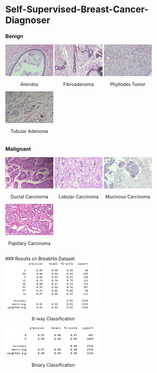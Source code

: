 # Self-Supervised-Breast-Cancer-Diagnoser

### Benign
<div>
    <div style="max-width:150px; display:inline-block">
        <img src="images/Arendos.png">
        <p style="text-align:center">Arendos</p>
    </div>
    <div style="max-width:150px; display:inline-block">
        <img src="images/fibroade.png">
        <p style="text-align:center">Fibroadenoma</p>
    </div>
    <div style="max-width:150px; display:inline-block">
        <img src="images/phyllode.png">
        <p style="text-align:center">Phyllodes Tumor</p>
    </div>
    <div style="max-width:150px; display:inline-block">
        <img src="images/tubular.png">
        <p style="text-align:center">Tubular Adenoma</p>
    </div>
</div>

### Malignant
<div>
    <div style="max-width:150px; display:inline-block">
        <img src="images/doctal.png">
        <p style="text-align:center">Ductal Carcinoma</p>
    </div>
    <div style="max-width:150px; display:inline-block">
        <img src="images/lobular.png">
        <p style="text-align:center">Lobular Carcinoma</p>
    </div>
    <div style="max-width:150px; display:inline-block">
        <img src="images/mucinous.png">
        <p style="text-align:center">Mucinous Carcinoma</p>
    </div>
    <div style="max-width:150px; display:inline-block">
        <img src="images/papillary.png">
        <p style="text-align:center">Papillary Carcinoma</p>
    </div>
</div>
<br>
### Results on BreakHis Dataset
<div>
    <div style="max-width:300px; display:inline-block">
        <img src="images/8-way results.png">
        <p style="text-align:center">8-way Classification</p>
    </div>
    <div style="max-width:300px; display:inline-block">
        <img src="images/binary results.png">
        <p style="text-align:center">Binary Classification</p>
    </div>
</div>




